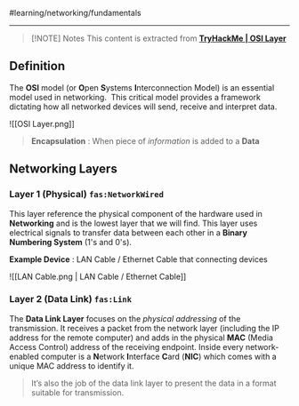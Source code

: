 #learning/networking/fundamentals

---


> [!NOTE] Notes
> This content is extracted from [**TryHackMe | OSI Layer**](https://tryhackme.com/room/osimodelzi)

## Definition

The **OSI** model (or **O**pen **S**ystems **I**nterconnection Model) is an essential model used in networking.  This critical model provides a framework dictating how all networked devices will send, receive and interpret data.

![[OSI Layer.png]]

> **Encapsulation** : When piece of *information* is added to a **Data** 

## Networking Layers

### Layer 1 (Physical) `fas:NetworkWired`

This layer reference the physical component of the hardware used in **Networking** and is the lowest layer that we will find. This layer uses electrical signals to transfer data between each other in a **Binary Numbering System** (1's and 0's).

**Example Device** : LAN Cable / Ethernet Cable that connecting devices

![[LAN Cable.png | LAN Cable / Ethernet Cable]]


### Layer 2 (Data Link) `fas:Link`

The **Data Link Layer** focuses on the *physical addressing* of the transmission. It receives a packet from the network layer (including the IP address for the remote computer) and adds in the physical **MAC** (Media Access Control) address of the receiving endpoint. Inside every network-enabled computer is a **N**etwork **I**nterface **C**ard (**NIC**) which comes with a unique MAC address to identify it.

> It’s also the job of the data link layer to present the data in a format suitable for transmission.


